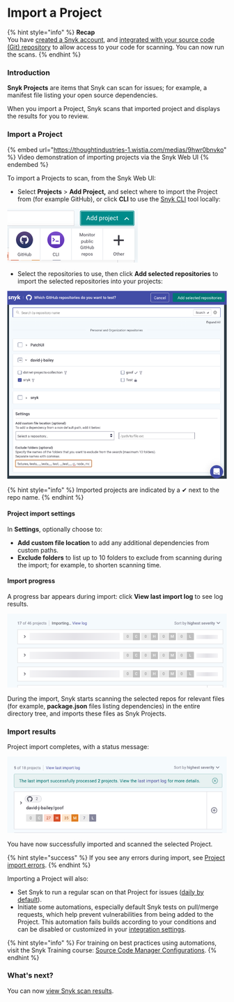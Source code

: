 # Import a Project

{% hint style="info" %}
**Recap**\
You have [created a Snyk account](create-a-snyk-account.md), and [integrated with your source code (Git) repository](set-up-an-integration.md) to allow access to your code for scanning. You can now run the scans.
{% endhint %}

### **Introduction**

**Snyk Projects** are items that Snyk can scan for issues; for example, a manifest file listing your open source dependencies.

When you import a Project, Snyk scans that imported project and displays the results for you to review.

### Import a Project

{% embed url="https://thoughtindustries-1.wistia.com/medias/9hwr0bnvko" %}
Video demonstration of importing projects via the Snyk Web UI
{% endembed %}

To import a Projects to scan, from the Snyk Web UI:

* Select **Projects** >  **Add Project,** and select where to import the Project from (for example GitHub), or click **CLI** to use the [Snyk CLI](../../snyk-cli/) tool locally:

![](<../../.gitbook/assets/Screenshot 2022-07-26 at 10.06.54.png>)

* Select the repositories to use, then click **Add selected repositories** to import the selected repositories into your projects:

![](<../../.gitbook/assets/Screenshot 2022-06-13 at 10.57.25.png>)

{% hint style="info" %}
Imported projects are indicated by a ✔ next to the repo name.
{% endhint %}

#### Project import settings

In **Settings**, optionally choose to:

* **Add custom file location** to add any additional dependencies from custom paths.
* **Exclude folders** to list up to 10 folders to exclude from scanning during the import; for example, to shorten scanning time.

#### Import progress

A progress bar appears during import: click **View last import log** to see log results.

![](<../../.gitbook/assets/Screenshot 2022-07-26 at 10.23.09.png>)

During the import, Snyk starts scanning the selected repos for relevant files (for example, **package.json** files listing dependencies) in the entire directory tree, and imports these files as Snyk Projects.&#x20;

### Import results

Project import completes, with a status message:

![](<../../.gitbook/assets/Screenshot 2022-06-13 at 11.38.00.png>)

You have now successfully imported and scanned the selected Project.

{% hint style="success" %}
If you see any errors during import, see [Project import errors](https://support.snyk.io/hc/en-us/articles/360001373118).
{% endhint %}

Importing a Project will also:

* Set Snyk to run a regular scan on that Project for issues ([daily by default](../../features/user-and-group-management/managing-settings/usage-page-details.md#projects)).
* Initiate some automations, especially default Snyk tests on pull/merge requests, which help prevent vulnerabilities from being added to the Project. This automation fails builds according to your conditions and can be disabled or customized in your [integration settings](https://docs.snyk.io/integrations/git-repository-scm-integrations).

{% hint style="info" %}
For training on best practices using automations, visit the Snyk Training course: [Source Code Manager Configurations](https://training.snyk.io/courses/source-code-manager-configurations).
{% endhint %}

### What's next?

You can now [view Snyk scan results](view-snyk-scan-results.md).
